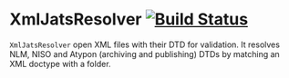 # XmlJatsResolver [![Build Status](https://travis-ci.org/growkudos/xml_jats_resolver.svg?branch=master)](https://travis-ci.org/growkudos/xml_jats_resolver)

`XmlJatsResolver` open XML files with their DTD for validation. It resolves NLM, NISO and Atypon (archiving and publishing) DTDs by matching an XML doctype with a folder.
